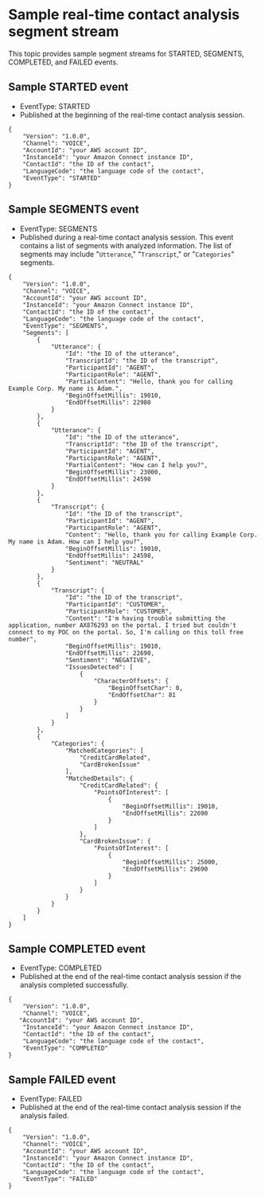 # Sample real\-time contact analysis segment stream<a name="sample-real-time-contact-analysis-segment-stream"></a>

This topic provides sample segment streams for STARTED, SEGMENTS, COMPLETED, and FAILED events\. 

## Sample STARTED event<a name="sample-started-event"></a>
+ EventType: STARTED
+ Published at the beginning of the real\-time contact analysis session\.

```
{
    "Version": "1.0.0",
    "Channel": "VOICE",
    "AccountId": "your AWS account ID",
    "InstanceId": "your Amazon Connect instance ID",
    "ContactId": "the ID of the contact",
    "LanguageCode": "the language code of the contact",
    "EventType": "STARTED"
}
```

## Sample SEGMENTS event<a name="sample-segments-event"></a>
+ EventType: SEGMENTS
+ Published during a real\-time contact analysis session\. This event contains a list of segments with analyzed information\. The list of segments may include "`Utterance`," "`Transcript`," or "`Categories`" segments\.

```
{
    "Version": "1.0.0",
    "Channel": "VOICE",
    "AccountId": "your AWS account ID",
    "InstanceId": "your Amazon Connect instance ID",
    "ContactId": "the ID of the contact",
    "LanguageCode": "the language code of the contact",
    "EventType": "SEGMENTS",
    "Segments": [
        {
            "Utterance": {
                "Id": "the ID of the utterance",
                "TranscriptId": "the ID of the transcript",
                "ParticipantId": "AGENT",
                "ParticipantRole": "AGENT",
                "PartialContent": "Hello, thank you for calling Example Corp. My name is Adam.",
                "BeginOffsetMillis": 19010,
                "EndOffsetMillis": 22980
            }
        },
        {
            "Utterance": {
                "Id": "the ID of the utterance",
                "TranscriptId": "the ID of the transcript",
                "ParticipantId": "AGENT",
                "ParticipantRole": "AGENT",
                "PartialContent": "How can I help you?",
                "BeginOffsetMillis": 23000,
                "EndOffsetMillis": 24598
            }
        },
        {
            "Transcript": {
                "Id": "the ID of the transcript",
                "ParticipantId": "AGENT",
                "ParticipantRole": "AGENT",
                "Content": "Hello, thank you for calling Example Corp. My name is Adam. How can I help you?",
                "BeginOffsetMillis": 19010,
                "EndOffsetMillis": 24598,
                "Sentiment": "NEUTRAL"
            }
        },
        {
            "Transcript": {
                "Id": "the ID of the transcript",
                "ParticipantId": "CUSTOMER",
                "ParticipantRole": "CUSTOMER",
                "Content": "I'm having trouble submitting the application, number AX876293 on the portal. I tried but couldn't connect to my POC on the portal. So, I'm calling on this toll free number",
                "BeginOffsetMillis": 19010,
                "EndOffsetMillis": 22690,
                "Sentiment": "NEGATIVE",
                "IssuesDetected": [
                    {
                        "CharacterOffsets": {
                            "BeginOffsetChar": 0,
                            "EndOffsetChar": 81
                        }
                    }
                ]
            }
        },
        {
            "Categories": {
                "MatchedCategories": [
                    "CreditCardRelated",
                    "CardBrokenIssue"
                ],
                "MatchedDetails": {
                    "CreditCardRelated": {
                        "PointsOfInterest": [
                            {
                                "BeginOffsetMillis": 19010,
                                "EndOffsetMillis": 22690
                            }
                        ]
                    },
                    "CardBrokenIssue": {
                        "PointsOfInterest": [
                            {
                                "BeginOffsetMillis": 25000,
                                "EndOffsetMillis": 29690
                            }
                        ]
                    }
                }
            }
        }
    ]
}
```

## Sample COMPLETED event<a name="sample-completed-event"></a>
+ EventType: COMPLETED
+ Published at the end of the real\-time contact analysis session if the analysis completed successfully\.

```
{
    "Version": "1.0.0",
    "Channel": "VOICE",
   "AccountId": "your AWS account ID",
    "InstanceId": "your Amazon Connect instance ID",
    "ContactId": "the ID of the contact",
    "LanguageCode": "the language code of the contact",
    "EventType": "COMPLETED"
}
```

## Sample FAILED event<a name="sample-failed-event"></a>
+ EventType: FAILED
+ Published at the end of the real\-time contact analysis session if the analysis failed\.

```
{
    "Version": "1.0.0",
    "Channel": "VOICE",
    "AccountId": "your AWS account ID",
    "InstanceId": "your Amazon Connect instance ID",
    "ContactId": "the ID of the contact",
    "LanguageCode": "the language code of the contact",
    "EventType": "FAILED"
}
```